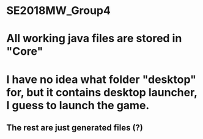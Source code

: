 # SE2018MW_Group4
# All working java files are stored in "Core"
# I have no idea what folder "desktop" for, but it contains desktop launcher, I guess to launch the game.
## The rest are just generated files (?)
